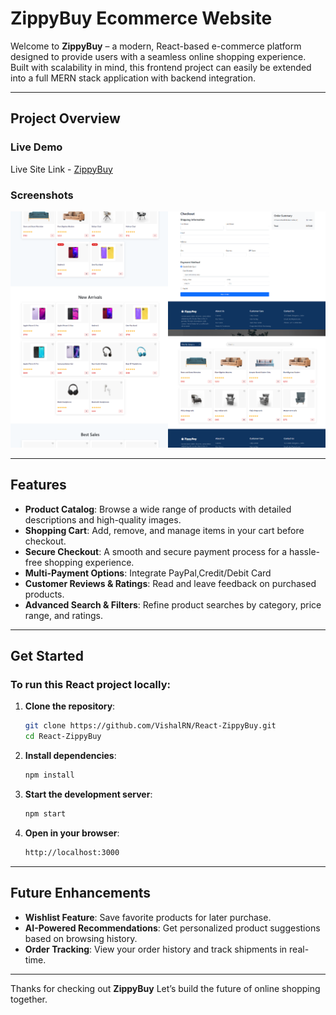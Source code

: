 # ZippyBuy Ecommerce Website

Welcome to **ZippyBuy** – a modern, React-based e-commerce platform designed to provide users with a seamless online shopping experience. Built with scalability in mind, this frontend project can easily be extended into a full MERN stack application with backend integration.

---
## Project Overview 

### Live Demo
Live Site Link - [ZippyBuy]()

### Screenshots
![ZippyBuy](https://github.com/VishalRN/React-ZippyBuy/blob/main/React-ZippyBuy.png)

---
## Features

- **Product Catalog**: Browse a wide range of products with detailed descriptions and high-quality images.
- **Shopping Cart**: Add, remove, and manage items in your cart before checkout.
- **Secure Checkout**: A smooth and secure payment process for a hassle-free shopping experience.
- **Multi-Payment Options**: Integrate PayPal,Credit/Debit Card
- **Customer Reviews & Ratings**: Read and leave feedback on purchased products.
- **Advanced Search & Filters**: Refine product searches by category, price range, and ratings.

---
## Get Started

### To run this React project locally:

1. **Clone the repository**:

   ```bash
   git clone https://github.com/VishalRN/React-ZippyBuy.git
   cd React-ZippyBuy
   ```
2. **Install dependencies**:

   ```bash
   npm install
   ```
3. **Start the development server**:

   ```bash
   npm start
   ```
4. **Open in your browser**:

   ```bash 
   http://localhost:3000
   ```
---
## Future Enhancements

- **Wishlist Feature**: Save favorite products for later purchase.
- **AI-Powered Recommendations**: Get personalized product suggestions based on browsing history.
- **Order Tracking**: View your order history and track shipments in real-time.

---
Thanks for checking out **ZippyBuy** Let’s build the future of online shopping together.


